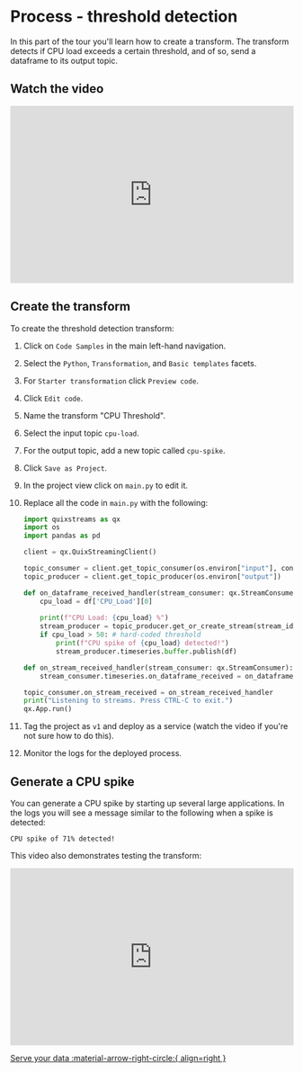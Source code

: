 # Process - threshold detection

In this part of the tour you'll learn how to create a transform. The transform detects if CPU load exceeds a certain threshold, and of so, send a dataframe to its output topic.

## Watch the video

<div style="position: relative; padding-bottom: 62.5%; height: 0;"><iframe src="https://www.loom.com/embed/14daea2ac1a044cd84cf47ce1fe37c03?sid=4e72a0f8-8276-408b-beaf-1515454d8c49" frameborder="0" webkitallowfullscreen mozallowfullscreen allowfullscreen style="position: absolute; top: 0; left: 0; width: 100%; height: 100%;"></iframe></div>

## Create the transform

To create the threshold detection transform:

1. Click on `Code Samples` in the main left-hand navigation. 
2. Select the `Python`, `Transformation`, and `Basic templates` facets.
3. For `Starter transformation` click `Preview code`.
4. Click `Edit code`.
5. Name the transform "CPU Threshold".
6. Select the input topic `cpu-load`.
7. For the output topic, add a new topic called `cpu-spike`.
8. Click `Save as Project`.
9. In the project view click on `main.py` to edit it.
10. Replace all the code in `main.py` with the following:

    ```python
    import quixstreams as qx
    import os
    import pandas as pd

    client = qx.QuixStreamingClient()

    topic_consumer = client.get_topic_consumer(os.environ["input"], consumer_group = "empty-transformation")
    topic_producer = client.get_topic_producer(os.environ["output"])

    def on_dataframe_received_handler(stream_consumer: qx.StreamConsumer, df: pd.DataFrame):
        cpu_load = df['CPU_Load'][0]
        
        print(f"CPU Load: {cpu_load} %")    
        stream_producer = topic_producer.get_or_create_stream(stream_id = stream_consumer.stream_id)
        if cpu_load > 50: # hard-coded threshold
            print(f"CPU spike of {cpu_load} detected!")
            stream_producer.timeseries.buffer.publish(df)

    def on_stream_received_handler(stream_consumer: qx.StreamConsumer):
        stream_consumer.timeseries.on_dataframe_received = on_dataframe_received_handler

    topic_consumer.on_stream_received = on_stream_received_handler
    print("Listening to streams. Press CTRL-C to exit.")
    qx.App.run()
    ```

11. Tag the project as `v1` and deploy as a service (watch the video if you're not sure how to do this).
12. Monitor the logs for the deployed process.

## Generate a CPU spike

You can generate a CPU spike by starting up several large applications. In the logs you will see a message similar to the following when a spike is detected:

```
CPU spike of 71% detected!
```

This video also demonstrates testing the transform:

<div style="position: relative; padding-bottom: 62.5%; height: 0;"><iframe src="https://www.loom.com/embed/8ae964ce14234fa7961c4e8db2ebb0fa?sid=32926920-d4b9-48b9-9f41-4151fa490ba9" frameborder="0" webkitallowfullscreen mozallowfullscreen allowfullscreen style="position: absolute; top: 0; left: 0; width: 100%; height: 100%;"></iframe></div>

[Serve your data :material-arrow-right-circle:{ align=right }](./serve-sms.md)
